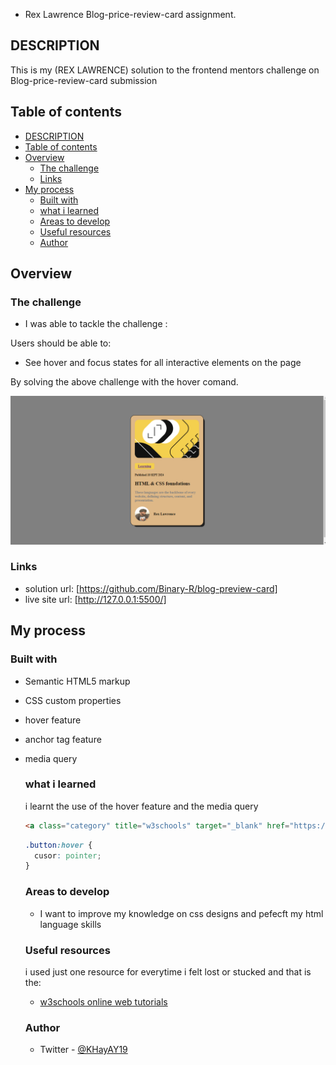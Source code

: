 -  Rex Lawrence Blog-price-review-card assignment.



## DESCRIPTION
This is my (REX LAWRENCE) solution to the frontend mentors challenge on Blog-price-review-card submission


## Table of contents

- [DESCRIPTION](#description)
- [Table of contents](#table-of-contents)
- [Overview](#overview)
  - [The challenge](#the-challenge)
  - [Links](#links)
- [My process](#my-process)
  - [Built with](#built-with)
  - [what i learned](#what-i-learned)
  - [Areas to develop](#areas-to-develop)
  - [Useful resources](#useful-resources)
  - [Author](#author)
## Overview

### The challenge 
- I was able to tackle the challenge :

Users should be able to:

- See hover and focus states for all interactive elements on the page



 By solving the above challenge with the hover comand.
  

 ![Page screenshot](assets/images/blog-preview.png) 

 ### Links
 - solution url: [https://github.com/Binary-R/blog-preview-card]
 - live site url: [http://127.0.0.1:5500/]
  

## My process
### Built with
- Semantic HTML5 markup
- CSS custom properties
- hover feature
- anchor tag feature
- media query
  
  
  ### what i learned
  i learnt the use of the hover feature and the media query

  
  ```html
  <a class="category" title="w3schools" target="_blank" href="https://www.w3schools.com/html/default.asp">Learning</a>
  ```
  
  ```css
  .button:hover {
    cusor: pointer;
  }
  ```

  ### Areas to develop
  - I want to improve my knowledge on css designs and pefecft my html language skills

  ### Useful resources 
  i used just one resource for everytime i felt lost or stucked and that is the:
  - [w3schools online web tutorials](https://www.w3schools.com/)
  
  ### Author
  - Twitter - [@KHayAY19](https://x.com/KHayAY19?t=6IAMkqU5EYyYJhTkVys-Ww&s=09)

  

